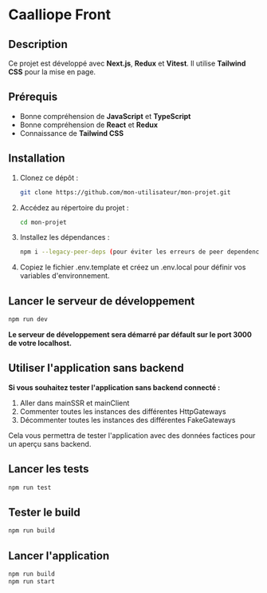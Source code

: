 # Caalliope Front

## Description

Ce projet est développé avec **Next.js**, **Redux** et **Vitest**. Il utilise **Tailwind CSS** pour la mise en page.

## Prérequis

- Bonne compréhension de **JavaScript** et **TypeScript**
- Bonne compréhension de **React** et **Redux**
- Connaissance de **Tailwind CSS**

## Installation

1. Clonez ce dépôt :
    
   ```bash
   git clone https://github.com/mon-utilisateur/mon-projet.git
   ```

2. Accédez au répertoire du projet :

    ```bash
    cd mon-projet
    ```
      
3. Installez les dépendances :
    
   ```bash
   npm i --legacy-peer-deps (pour éviter les erreurs de peer dependencies)
   ```
   
4. Copiez le fichier .env.template et créez un .env.local pour définir vos variables d'environnement.

## Lancer le serveur de développement

```bash
npm run dev
```
**Le serveur de développement sera démarré par défault sur le port 3000 de votre localhost.**

## Utiliser l'application sans backend

**Si vous souhaitez tester l'application sans backend connecté :**

1. Aller dans mainSSR et mainClient
2. Commenter toutes les instances des différentes HttpGateways
3. Décommenter toutes les instances des différentes FakeGateways

Cela vous permettra de tester l'application avec des données factices pour un aperçu sans backend.

## Lancer les tests

```bash
npm run test
```

## Tester le build
```bash
npm run build
```

## Lancer l'application

```bash
npm run build
npm run start
```
